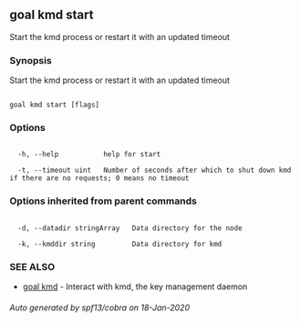 ## goal kmd start



Start the kmd process or restart it with an updated timeout



### Synopsis



Start the kmd process or restart it with an updated timeout



```

goal kmd start [flags]

```



### Options



```

  -h, --help           help for start

  -t, --timeout uint   Number of seconds after which to shut down kmd if there are no requests; 0 means no timeout

```



### Options inherited from parent commands



```

  -d, --datadir stringArray   Data directory for the node

  -k, --kmddir string         Data directory for kmd

```



### SEE ALSO



* [goal kmd](../../kmd/kmd/)	 - Interact with kmd, the key management daemon


###### Auto generated by spf13/cobra on 18-Jan-2020

